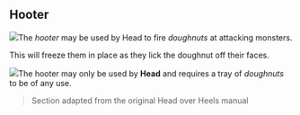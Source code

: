 ## Hooter

![](texture-hooter)The *hooter* may be used by Head to fire *doughnuts* at attacking monsters.

This will freeze them in place as they lick the doughnut off their faces.

![](texture-doughnuts?float-right&clear-both)The hooter may only be used by **Head** and requires a tray of *doughnuts* to be of any use.

> Section adapted from the original Head over Heels manual
